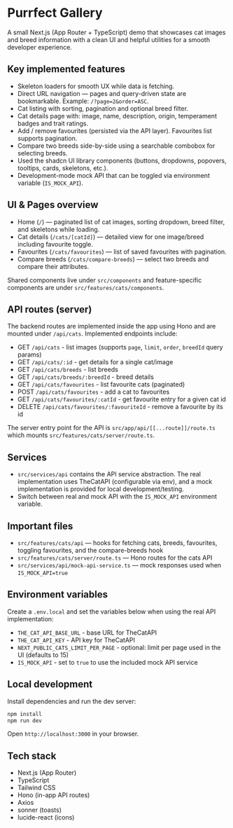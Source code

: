 # Purrfect Gallery

A small Next.js (App Router + TypeScript) demo that showcases cat images and breed information with a clean UI and helpful utilities for a smooth developer experience.

## Key implemented features

- Skeleton loaders for smooth UX while data is fetching.
- Direct URL navigation — pages and query-driven state are bookmarkable. Example: `/?page=2&order=ASC`.
- Cat listing with sorting, pagination and optional breed filter.
- Cat details page with: image, name, description, origin, temperament badges and trait ratings.
- Add / remove favourites (persisted via the API layer). Favourites list supports pagination.
- Compare two breeds side-by-side using a searchable combobox for selecting breeds.
- Used the shadcn UI library components (buttons, dropdowns, popovers, tooltips, cards, skeletons, etc.).
- Development-mode mock API that can be toggled via environment variable (`IS_MOCK_API`).

## UI & Pages overview

- Home (`/`) — paginated list of cat images, sorting dropdown, breed filter, and skeletons while loading.
- Cat details (`/cats/[catId]`) — detailed view for one image/breed including favourite toggle.
- Favourites (`/cats/favourites`) — list of saved favourites with pagination.
- Compare breeds (`/cats/compare-breeds`) — select two breeds and compare their attributes.

Shared components live under `src/components` and feature-specific components are under `src/features/cats/components`.

## API routes (server)

The backend routes are implemented inside the app using Hono and are mounted under `/api/cats`. Implemented endpoints include:

- GET `/api/cats` - list images (supports `page`, `limit`, `order`, `breedId` query params)
- GET `/api/cats/:id` - get details for a single cat/image
- GET `/api/cats/breeds` - list breeds
- GET `/api/cats/breeds/:breedId` - breed details
- GET `/api/cats/favourites` - list favourite cats (paginated)
- POST `/api/cats/favourites` - add a cat to favourites
- GET `/api/cats/favourites/:catId` - get favourite entry for a given cat id
- DELETE `/api/cats/favourites/:favouriteId` - remove a favourite by its id

The server entry point for the API is `src/app/api/[[...route]]/route.ts` which mounts `src/features/cats/server/route.ts`.

## Services

- `src/services/api` contains the API service abstraction. The real implementation uses TheCatAPI (configurable via env), and a mock implementation is provided for local development/testing.
- Switch between real and mock API with the `IS_MOCK_API` environment variable.

## Important files

- `src/features/cats/api` — hooks for fetching cats, breeds, favourites, toggling favourites, and the compare-breeds hook
- `src/features/cats/server/route.ts` — Hono routes for the cats API
- `src/services/api/mock-api-service.ts` — mock responses used when `IS_MOCK_API=true`

## Environment variables

Create a `.env.local` and set the variables below when using the real API implementation:

- `THE_CAT_API_BASE_URL` - base URL for TheCatAPI
- `THE_CAT_API_KEY` - API key for TheCatAPI
- `NEXT_PUBLIC_CATS_LIMIT_PER_PAGE` - optional: limit per page used in the UI (defaults to 15)
- `IS_MOCK_API` - set to `true` to use the included mock API service

## Local development

Install dependencies and run the dev server:

```bash
npm install
npm run dev
```

Open `http://localhost:3000` in your browser.

## Tech stack

- Next.js (App Router)
- TypeScript
- Tailwind CSS
- Hono (in-app API routes)
- Axios
- sonner (toasts)
- lucide-react (icons)

